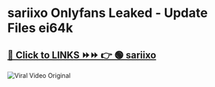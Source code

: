 
 # sariixo Onlyfans Leaked - Update Files ei64k

## <h2><a href="https://clipsfans.com/sariixo&ref=git">🔗 Click to LINKS ⏩⏩ 👉 🟢 sariixo </a></h2>

<a href="https://clipsfans.com/sariixo&ref=git" rel="nofollow" data-target="animated-image.originalLink"><img src="https://i.ibb.co.com/xMMVF88/686577567.gif" alt="Viral Video Original" style="max-width: 100%; display: inline-block;" data-target="animated-image.originalImage"></a>


